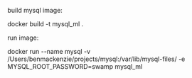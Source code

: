 build mysql image:

docker build -t mysql_ml .


run image:

docker run --name mysql -v /Users/benmackenzie/projects/mysql:/var/lib/mysql-files/ -e MYSQL_ROOT_PASSWORD=swamp mysql_ml
